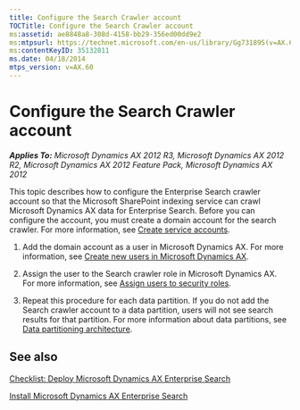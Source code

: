 ```yaml
---
title: Configure the Search Crawler account
TOCTitle: Configure the Search Crawler account
ms:assetid: ae8848a8-308d-4158-bb29-356ed00dd9e2
ms:mtpsurl: https://technet.microsoft.com/en-us/library/Gg731895(v=AX.60)
ms:contentKeyID: 35132811
ms.date: 04/18/2014
mtps_version: v=AX.60
---
```


# Configure the Search Crawler account 


_**Applies To:** Microsoft Dynamics AX 2012 R3, Microsoft Dynamics AX 2012 R2, Microsoft Dynamics AX 2012 Feature Pack, Microsoft Dynamics AX 2012_

This topic describes how to configure the Enterprise Search crawler account so that the Microsoft SharePoint indexing service can crawl Microsoft Dynamics AX data for Enterprise Search. Before you can configure the account, you must create a domain account for the search crawler. For more information, see [Create service accounts](create-service-accounts.md).

1.  Add the domain account as a user in Microsoft Dynamics AX. For more information, see [Create new users in Microsoft Dynamics AX](create-new-users-in-microsoft-dynamics-ax.md).

2.  Assign the user to the Search crawler role in Microsoft Dynamics AX. For more information, see [Assign users to security roles](assign-users-to-security-roles.md).

3.  Repeat this procedure for each data partition. If you do not add the Search crawler account to a data partition, users will not see search results for that partition. For more information about data partitions, see [Data partitioning architecture](data-partitioning-architecture.md).

## See also

[Checklist: Deploy Microsoft Dynamics AX Enterprise Search](checklist-deploy-microsoft-dynamics-ax-enterprise-search.md)

[Install Microsoft Dynamics AX Enterprise Search](install-microsoft-dynamics-ax-enterprise-search.md)

  


